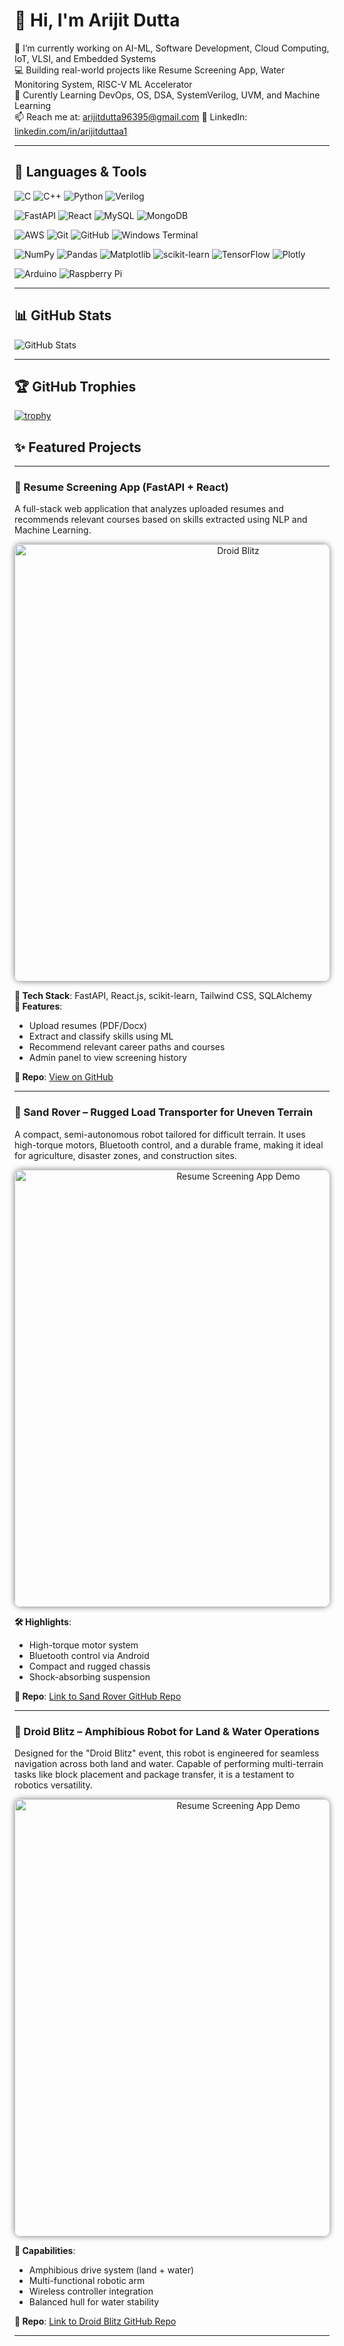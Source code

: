 # 👋 Hi, I'm Arijit Dutta

🌱 I’m currently working on AI-ML, Software Development, Cloud Computing, IoT, VLSI, and Embedded Systems  
💻 Building real-world projects like Resume Screening App, Water Monitoring System, RISC-V ML Accelerator  
🧠 Curently Learning DevOps, OS, DSA, SystemVerilog, UVM, and Machine Learning  
📫 Reach me at: arijitdutta96395@gmail.com
🔗 LinkedIn: [linkedin.com/in/arijitduttaa1](https://www.linkedin.com/in/arijitduttaa1)  

---

## 🚀 Languages & Tools

![C](https://img.shields.io/badge/C-A8B9CC?style=flat&logo=c&logoColor=white)
![C++](https://img.shields.io/badge/C++-00599C?style=flat&logo=c%2B%2B&logoColor=white)
![Python](https://img.shields.io/badge/Python-3776AB?style=flat&logo=python&logoColor=white)
![Verilog](https://img.shields.io/badge/Verilog-FF6600?style=flat)

![FastAPI](https://img.shields.io/badge/FastAPI-005571?style=flat&logo=fastapi)
![React](https://img.shields.io/badge/React-20232A?style=flat&logo=react)
![MySQL](https://img.shields.io/badge/MySQL-4479A1?style=flat&logo=mysql&logoColor=white)
![MongoDB](https://img.shields.io/badge/MongoDB-47A248?style=flat&logo=mongodb&logoColor=white)

![AWS](https://img.shields.io/badge/AWS-232F3E?style=flat&logo=amazon-aws&logoColor=white)
![Git](https://img.shields.io/badge/Git-F05032?style=flat&logo=git&logoColor=white)
![GitHub](https://img.shields.io/badge/GitHub-181717?style=flat&logo=github&logoColor=white)
![Windows Terminal](https://img.shields.io/badge/Windows%20Terminal-4D4D4D?style=flat&logo=windows-terminal&logoColor=white)

![NumPy](https://img.shields.io/badge/NumPy-013243?style=flat&logo=numpy&logoColor=white)
![Pandas](https://img.shields.io/badge/Pandas-150458?style=flat&logo=pandas&logoColor=white)
![Matplotlib](https://img.shields.io/badge/Matplotlib-11557C?style=flat)
![scikit-learn](https://img.shields.io/badge/scikit--learn-F7931E?style=flat&logo=scikit-learn&logoColor=white)
![TensorFlow](https://img.shields.io/badge/TensorFlow-FF6F00?style=flat&logo=tensorflow&logoColor=white)
![Plotly](https://img.shields.io/badge/Plotly-3F4F75?style=flat&logo=plotly&logoColor=white)

![Arduino](https://img.shields.io/badge/Arduino-00979D?style=flat&logo=arduino&logoColor=white)
![Raspberry Pi](https://img.shields.io/badge/Raspberry%20Pi-C51A4A?style=flat&logo=raspberry-pi&logoColor=white)


---

## 📊 GitHub Stats
![GitHub Stats](https://github-readme-stats.vercel.app/api?username=ArijitDutta96395&show_icons=true&theme=radical)

---

## 🏆 GitHub Trophies
[![trophy](https://github-profile-trophy.vercel.app/?username=ArijitDutta96395&theme=radical&no-frame=true&row=1)](https://github.com/ryo-ma/github-profile-trophy)

## ✨ Featured Projects

---

### 📄 Resume Screening App (FastAPI + React)

A full-stack web application that analyzes uploaded resumes and recommends relevant courses based on skills extracted using NLP and Machine Learning.

<p align="center">
  <img src="https://via.placeholder.com/700x350.png?text=Droid+Blitz+Project+Image" alt="Droid Blitz" width="700" style="border-radius: 10px; box-shadow: 0px 0px 10px gray;" />
</p>

**🔧 Tech Stack**: FastAPI, React.js, scikit-learn, Tailwind CSS, SQLAlchemy  
**📌 Features**:
- Upload resumes (PDF/Docx)
- Extract and classify skills using ML
- Recommend relevant career paths and courses
- Admin panel to view screening history

**🔗 Repo**: [View on GitHub](https://github.com/ArijitDutta96395/resume-screening-app)

---

### 🚜 Sand Rover – Rugged Load Transporter for Uneven Terrain

A compact, semi-autonomous robot tailored for difficult terrain. It uses high-torque motors, Bluetooth control, and a durable frame, making it ideal for agriculture, disaster zones, and construction sites.

<p align="center">
  <img src="https://github.com/ArijitDutta96395/Kshitij-2025-bots/blob/main/images/img2.png?raw=true" alt="Resume Screening App Demo" width="700" style="border-radius: 10px; box-shadow: 0px 0px 10px gray;" />
</p>

**🛠️ Highlights**:
- High-torque motor system  
- Bluetooth control via Android  
- Compact and rugged chassis  
- Shock-absorbing suspension

**🔗 Repo**: [Link to Sand Rover GitHub Repo](#)

---

### 🤖 Droid Blitz – Amphibious Robot for Land & Water Operations

Designed for the "Droid Blitz" event, this robot is engineered for seamless navigation across both land and water. Capable of performing multi-terrain tasks like block placement and package transfer, it is a testament to robotics versatility.

<p align="center">
  <img src="https://github.com/ArijitDutta96395/Kshitij-2025-bots/blob/main/images/img3.png?raw=true" alt="Resume Screening App Demo" width="700" style="border-radius: 10px; box-shadow: 0px 0px 10px gray;" />
</p>

**🌊 Capabilities**:
- Amphibious drive system (land + water)  
- Multi-functional robotic arm  
- Wireless controller integration  
- Balanced hull for water stability

**🔗 Repo**: [Link to Droid Blitz GitHub Repo](#)

---





